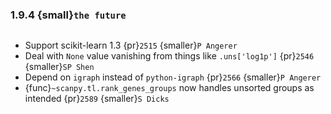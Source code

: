 ### 1.9.4 {small}`the future`

```{rubric} Bug fixes
```

* Support scikit-learn 1.3 {pr}`2515` {smaller}`P Angerer`
* Deal with `None` value vanishing from things like `.uns['log1p']` {pr}`2546` {smaller}`SP Shen`
* Depend on `igraph` instead of `python-igraph` {pr}`2566` {smaller}`P Angerer`
* {func}`~scanpy.tl.rank_genes_groups` now handles unsorted groups as intended {pr}`2589` {smaller}`S Dicks`
